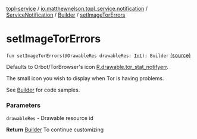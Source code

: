 [topl-service](../../../index.md) / [io.matthewnelson.topl_service.notification](../../index.md) / [ServiceNotification](../index.md) / [Builder](index.md) / [setImageTorErrors](./set-image-tor-errors.md)

# setImageTorErrors

`fun setImageTorErrors(@DrawableRes drawableRes: `[`Int`](https://kotlinlang.org/api/latest/jvm/stdlib/kotlin/-int/index.html)`): Builder` [(source)](https://github.com/05nelsonm/TorOnionProxyLibrary-Android/blob/master/topl-service/src/main/java/io/matthewnelson/topl_service/notification/ServiceNotification.kt#L288)

Defaults to Orbot/TorBrowser's icon [R.drawable.tor_stat_notifyerr](#).

The small icon you wish to display when Tor is having problems.

See [Builder](index.md) for code samples.

### Parameters

`drawableRes` - Drawable resource id

**Return**
[Builder](index.md) To continue customizing

